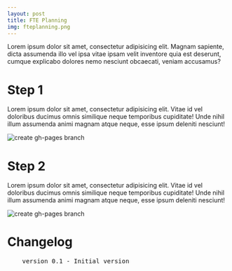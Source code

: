 ```yaml
---
layout: post
title: FTE Planning
img: fteplanning.png
---
```


Lorem ipsum dolor sit amet, consectetur adipisicing elit. Magnam sapiente, dicta assumenda illo vel ipsa vitae ipsam velit inventore quia est deserunt, cumque explicabo dolores nemo nesciunt obcaecati, veniam accusamus?

# Step 1
Lorem ipsum dolor sit amet, consectetur adipisicing elit. Vitae id vel doloribus ducimus omnis similique neque temporibus cupiditate! Unde nihil illum assumenda animi magnam atque neque, esse ipsum deleniti nesciunt!

![create gh-pages branch]({{site.baseurl}}/images/create-gh-pages-branch.JPG)

# Step 2
Lorem ipsum dolor sit amet, consectetur adipisicing elit. Vitae id vel doloribus ducimus omnis similique neque temporibus cupiditate! Unde nihil illum assumenda animi magnam atque neque, esse ipsum deleniti nesciunt!

![create gh-pages branch]({{site.baseurl}}/images/create-gh-pages-branch.JPG)

# Changelog
<pre>
	version 0.1 - Initial version
</pre>

